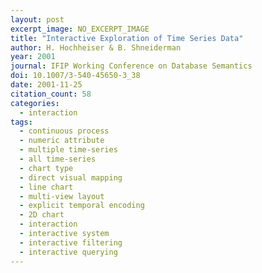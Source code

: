 ```yaml
---
layout: post
excerpt_image: NO_EXCERPT_IMAGE
title: "Interactive Exploration of Time Series Data"
author: H. Hochheiser & B. Shneiderman
year: 2001
journal: IFIP Working Conference on Database Semantics
doi: 10.1007/3-540-45650-3_38
date: 2001-11-25
citation_count: 58
categories:
  - interaction
tags:
  - continuous process
  - numeric attribute
  - multiple time-series
  - all time-series
  - chart type
  - direct visual mapping
  - line chart
  - multi-view layout
  - explicit temporal encoding
  - 2D chart
  - interaction
  - interactive system
  - interactive filtering
  - interactive querying
---
```

